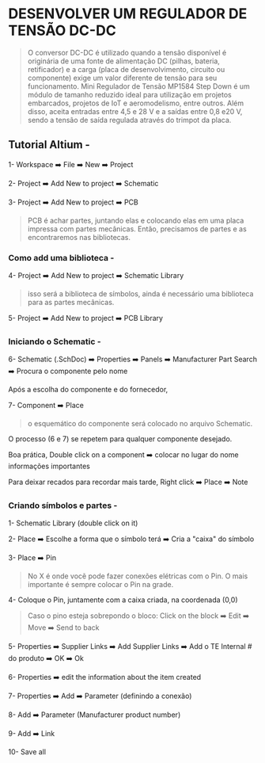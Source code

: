 # DESENVOLVER UM REGULADOR DE TENSÃO DC-DC
> O conversor DC-DC é utilizado quando a tensão disponível é originária de uma fonte de alimentação DC (pilhas, bateria, retificador) e a carga (placa de desenvolvimento, circuito ou componente) exige um valor diferente de tensão para seu funcionamento.
> Mini Regulador de Tensão MP1584 Step Down é um módulo de tamanho reduzido ideal para utilização em projetos embarcados, projetos de IoT e aeromodelismo, entre outros. Além disso, aceita entradas entre 4,5 e 28 V e a saídas entre 0,8 e20 V, sendo a tensão de saída regulada através do trimpot da placa.

## Tutorial Altium -

1- Workspace ➡️ File ➡️ New ➡️ Project

2- Project ➡️ Add New to project ➡️ Schematic

3- Project ➡️ Add New to project ➡️ PCB
>PCB é achar partes, juntando elas e colocando elas em uma placa impressa com partes mecânicas. Então, precisamos de partes e as encontraremos nas bibliotecas.

### Como add uma biblioteca -

4- Project ➡️ Add New to project ➡️ Schematic Library
> isso será a biblioteca de símbolos, ainda é necessário uma biblioteca para as partes mecânicas.

5- Project ➡️ Add New to project ➡️ PCB Library

### Iniciando o Schematic -

6- Schematic (.SchDoc) ➡️ Properties ➡️ Panels ➡️ Manufacturer Part Search ➡️ Procura o componente pelo nome

Após a escolha do componente e do fornecedor,

7- Component ➡️ Place 
> o esquemático do componente será colocado no arquivo Schematic.

O processo (6 e 7) se repetem para qualquer componente desejado.

Boa prática, 
Double click on a component ➡️ colocar no lugar do nome informações importantes

Para deixar recados para recordar mais tarde,
Right click ➡️ Place ➡️ Note

### Criando símbolos e partes -

1- Schematic Library (double click on it)

2- Place ➡️ Escolhe a forma que o símbolo terá ➡️ Cria a "caixa" do símbolo

3- Place ➡️ Pin
> No X é onde vocẽ pode fazer conexões elétricas com o Pin.
> O mais importante é sempre colocar o Pin na grade.

4- Coloque o Pin, juntamente com a caixa criada, na coordenada (0,0)
> Caso o pino esteja sobrepondo o bloco: Click on the block ➡️ Edit ➡️ Move ➡️ Send to back

5- Properties ➡️ Supplier Links ➡️ Add Supplier Links ➡️ Add o TE Internal # do produto ➡️ OK ➡️ Ok

6- Properties ➡️ edit the information about the item created

7- Properties ➡️ Add ➡️ Parameter (definindo a conexão)

8- Add ➡️ Parameter (Manufacturer product number)

9- Add ➡️ Link

10- Save all

